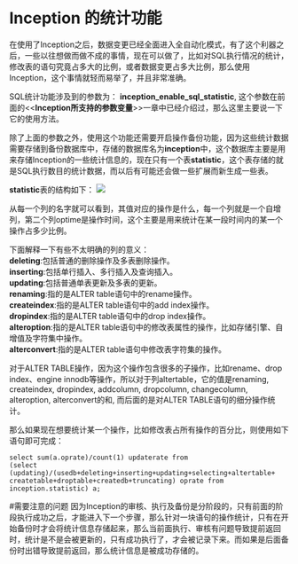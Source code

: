 # Inception 的统计功能
在使用了Inception之后，数据变更已经全面进入全自动化模式，有了这个利器之后，一些以往想做而做不成的事情，现在可以做了，比如对SQL执行情况的统计，修改表的语句究竟占多大的比例，或者数据变更占多大比例，那么使用Inception，这个事情就轻而易举了，并且非常准确。

SQL统计功能涉及到的参数为： **inception_enable_sql_statistic**, 这个参数在前面的<<**Inception所支持的参数变量**>>一章中已经介绍过，那么这里主要说一下它的使用方法。

除了上面的参数之外，使用这个功能还需要开启操作备份功能，因为这些统计数据需要存储到备份数据库中，存储的数据库名为**inception**中，这个数据库主要是用来存储Inception的一些统计信息的，现在只有一个表**statistic**，这个表存储的就是SQL执行数目的统计数据，而以后有可能还会做一些扩展而新生成一些表。

**statistic**表的结构如下：
![](inception_images/statistic.png)

从每一个列的名字就可以看到，其值对应的操作是什么，每一个列就是一个自增列，第二个列optime是操作时间，这个主要是用来统计在某一段时间内的某一个操作占多少比例。

下面解释一下有些不太明确的列的意义：  
**deleting**:包括普通的删除操作及多表删除操作。  
**inserting**:包括单行插入、多行插入及查询插入。  
**updating**:包括普通单表更新及多表的更新。  
**renaming**:指的是ALTER table语句中的rename操作。  
**createindex**:指的是ALTER table语句中的add index操作。  
**dropindex**:指的是ALTER table语句中的drop index操作。  
**alteroption**:指的是ALTER table语句中的修改表属性的操作，比如存储引擎、自增值及字符集中操作。  
**alterconvert**:指的是ALTER table语句中修改表字符集的操作。  

对于ALTER TABLE操作，因为这个操作包含很多的子操作，比如rename、drop index、engine innodb等操作，所以对于列altertable，它的值是renaming, createindex, dropindex, addcolumn, dropcolumn, changecolumn, alteroption, alterconvert的和, 而后面的是对ALTER TABLE语句的细分操作统计。

那么如果现在想要统计某一个操作，比如修改表占所有操作的百分比，则使用如下语句即可完成：
````
select sum(a.oprate)/count(1) updaterate from 
(select (updating)/(usedb+deleting+inserting+updating+selecting+altertable+ 
createtable+droptable+createdb+truncating) oprate from 
inception.statistic) a;
````

#需要注意的问题
因为Inception的审核、执行及备份是分阶段的，只有前面的阶段执行成功之后，才能进入下一个步骤，那么针对一块语句的操作统计，只有在开始备份时才会将统计信息存储起来，那么当前面执行、审核有问题导致提前返回时，统计是不是会被更新的，只有成功执行了，才会被记录下来。而如果是后面备份时出错导致提前返回，那么统计信息是被成功存储的。



